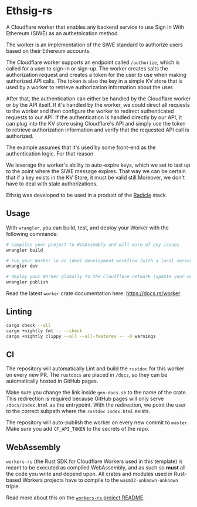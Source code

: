 # Ethsig-rs

A Cloudflare worker that enables any backend service to use Sign In With Ethereum (SIWE) as an authetnication method.

The worker is an implementation of the SIWE standard to authorize users based on their Ethereum accounts.

The Cloudflare worker supports an endpoint called `/authorize`, which is called for a user to sign-in or sign-up. The worker creates salts the authorization request and creates a token for the user to use when making authorized API calls. The token is also the key in a simple KV store that is used by a worker to retrieve authorization information about the user.

After that, the authentication can either be handled by the Cloudflare worker or by the API itself. If it's handled by the worker, we could direct all requests to the worker and then configure the worker to redirect authenticated requests to our API. If the authentication is handled directly by our API, it can plug into the KV store using Cloudflare's API and simply use the token to retrieve authorization information and verify that the requested API call is authorized.

The example assumes that it's used by some front-end as the authentication logic. For that reason

We leverage the worker's ability to auto-expire keys, which we set to last up to the point where the SIWE message expires. That way we can be certain that if a key exists in the KV Store, it must be valid still.Moreover, we don't have to deal with stale authorizations.

Ethsig was developed to be used in a product of the [Radicle](https://radicle.xyz) stack.

## Usage

With `wrangler`, you can build, test, and deploy your Worker with the following commands:

```bash
# compiles your project to WebAssembly and will warn of any issues
wrangler build

# run your Worker in an ideal development workflow (with a local server, file watcher & more)
wrangler dev

# deploy your Worker globally to the Cloudflare network (update your wrangler.toml file for configuration)
wrangler publish
```

Read the latest `worker` crate documentation here: https://docs.rs/worker


## Linting

```bash
cargo check --all
cargo +nightly fmt -- --check
cargo +nightly clippy --all --all-features -- -D warnings
```

## CI

The repository will automatically Lint and build the `rustdoc` for this worker on every new PR. The `rustdocs` are placed in `/docs`, so they can be automatically hosted in GitHub pages.

Make sure you change the link inside `gen-docs.sh` to the name of the crate. This redirection is required because GitHub pages will only serve `/docs/index.html` as the entrypoint. With the redirection, we point the user to the correct subpath where the `rustdoc` `index.html` exists.

The repository will auto-publish the worker on every new commit to `master`. Make sure you add `CF_API_TOKEN` to the secrets of the repo.

## WebAssembly

`workers-rs` (the Rust SDK for Cloudflare Workers used in this template) is meant to be executed as
compiled WebAssembly, and as such so **must** all the code you write and depend upon. All crates and
modules used in Rust-based Workers projects have to compile to the `wasm32-unknown-unknown` triple.

Read more about this on the [`workers-rs` project README](https://github.com/cloudflare/workers-rs).

